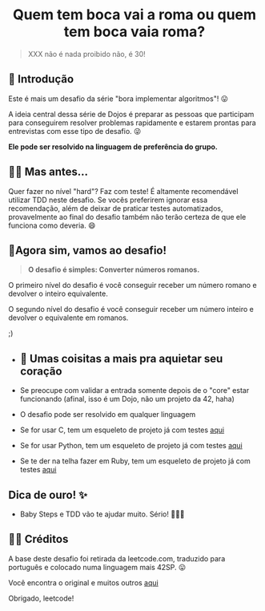 
<h1 align="center">
 Quem tem boca vai a roma ou quem tem boca vaia roma?
</h1>

>XXX não é nada proibido não, é 30!

## 💫 Introdução

Este é mais um desafio da série "bora implementar algoritmos"! 😛

A ideia central dessa série de Dojos é preparar as pessoas que participam para conseguirem resolver problemas rapidamente e estarem prontas para entrevistas com esse tipo de desafio. 😜

**Ele pode ser resolvido na linguagem de preferência do grupo.**

## 🤚🏽 Mas antes...

Quer fazer no nível "hard"? Faz com teste! É altamente recomendável utilizar TDD neste desafio. Se vocês preferirem ignorar essa recomendação, além de deixar de praticar testes automatizados, provavelmente ao final do desafio também não terão certeza de que ele funciona como deveria. 😄

## 🚀Agora sim, vamos ao desafio!

> **O desafio é simples: Converter números romanos.**

O primeiro nível do desafio é você conseguir receber um número romano e devolver o inteiro equivalente.

O segundo nível do desafio é você conseguir receber um número inteiro e devolver o equivalente em romanos.

;)

- ## 💖 Umas coisitas a mais pra aquietar seu coração

- Se preocupe com validar a entrada somente depois de o "core" estar funcionando (afinal, isso é um Dojo, não um projeto da 42, haha)

- O desafio pode ser resolvido em qualquer linguagem

- Se for usar C, tem um esqueleto de projeto já com testes [aqui](https://github.com/42sp/dojos/tree/main/TDD%20usando%20a%20libft)

- Se for usar Python, tem um esqueleto de projeto já com testes [aqui](https://github.com/tiolula/dojos/tree/main/tdd_jokenpo_diferentao)

- Se te der na telha fazer em Ruby, tem um esqueleto de projeto já com testes [aqui](https://github.com/tiolula/dojos/tree/main/tdd_ruby)
## Dica de ouro! ✨

- Baby Steps e TDD vão te ajudar muito. Sério! 👶🏾🍼 

## 🙏🏾 Créditos

A base deste desafio foi retirada da leetcode.com, traduzido para português e colocado numa linguagem mais 42SP. 😛 

Você encontra o original e muitos outros [aqui](https://leetcode.com/problems/roman-to-integer/)

Obrigado, leetcode!
